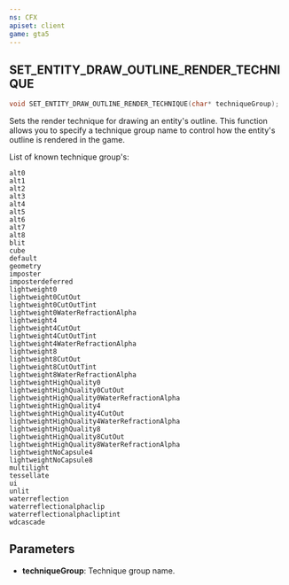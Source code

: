 ```yaml
---
ns: CFX
apiset: client
game: gta5
---
```

## SET_ENTITY_DRAW_OUTLINE_RENDER_TECHNIQUE

```c
void SET_ENTITY_DRAW_OUTLINE_RENDER_TECHNIQUE(char* techniqueGroup);
```
Sets the render technique for drawing an entity's outline. This function allows you to specify a technique group name to control how the entity's outline is rendered in the game.

List of known technique group's:
```
alt0
alt1
alt2
alt3
alt4
alt5
alt6
alt7
alt8
blit
cube
default
geometry
imposter
imposterdeferred
lightweight0
lightweight0CutOut
lightweight0CutOutTint
lightweight0WaterRefractionAlpha
lightweight4
lightweight4CutOut
lightweight4CutOutTint
lightweight4WaterRefractionAlpha
lightweight8
lightweight8CutOut
lightweight8CutOutTint
lightweight8WaterRefractionAlpha
lightweightHighQuality0
lightweightHighQuality0CutOut
lightweightHighQuality0WaterRefractionAlpha
lightweightHighQuality4
lightweightHighQuality4CutOut
lightweightHighQuality4WaterRefractionAlpha
lightweightHighQuality8
lightweightHighQuality8CutOut
lightweightHighQuality8WaterRefractionAlpha
lightweightNoCapsule4
lightweightNoCapsule8
multilight
tessellate
ui
unlit
waterreflection
waterreflectionalphaclip
waterreflectionalphacliptint
wdcascade
```

## Parameters
* **techniqueGroup**: Technique group name.
